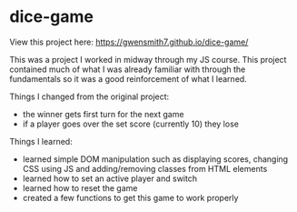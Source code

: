 # dice-game

View this project here: https://gwensmith7.github.io/dice-game/

This was a project I worked in midway through my JS course. This project contained much of what I was already familiar with through the fundamentals so it was a good reinforcement of what I learned.

Things I changed from the original project:
- the winner gets first turn for the next game
- if a player goes over the set score (currently 10) they lose

Things I learned:
- learned simple DOM manipulation such as displaying scores, changing CSS using JS and adding/removing classes from HTML elements
- learned how to set an active player and switch
- learned how to reset the game
- created a few functions to get this game to work properly
